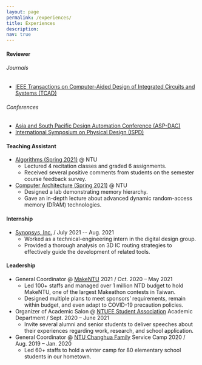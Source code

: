 ```yaml
---
layout: page
permalink: /experiences/
title: Experiences
description: 
nav: true
---
```


#### Reviewer

###### Journals
* [IEEE Transactions on Computer-Aided Design of Integrated Circuits and Systems (TCAD)](https://ieeexplore.ieee.org/xpl/RecentIssue.jsp?punumber=43)

###### Conferences
* [Asia and South Pacific Design Automation Conference (ASP-DAC)](https://www.aspdac.com/)
* [International Symposium on Physical Design (ISPD)](https://ispd.cc/)

#### Teaching Assistant
* [Algorithms (Spring 2021)](https://nol.ntu.edu.tw/nol/coursesearch/print_table.php?course_id=901%2039000&class=&dpt_code=9010&ser_no=29324&semester=109-2&lang=CH) @ NTU
    * Lectured 4 recitation classes and graded 6 assignments.
    * Received several positive comments from students on the semester course feedback survey.
* [Computer Architecture (Spring 2021)](https://nol.ntu.edu.tw/nol/coursesearch/print_table.php?course_id=901%2043200&class=01&dpt_code=9010&ser_no=42818&semester=109-2&lang=CH) @ NTU
    * Designed a lab demonstrating memory hierarchy.
    * Gave an in-depth lecture about advanced dynamic random-access memory (DRAM) technologies.

#### Internship
* [Synopsys, Inc.](https://www.synopsys.com/) / July 2021 -- Aug. 2021
    * Worked as a technical-engineering intern in the digital design group.
    * Provided a thorough analysis on 3D IC routing strategies to effectively guide the development of related tools.

#### Leadership
* General Coordinator @ [MakeNTU](https://make.ntuee.org/) 2021 / Oct. 2020 – May 2021
    * Led 100+ staffs and managed over 1 million NTD budget to hold MakeNTU, one of the largest Makeathon contests in Taiwan.
    * Designed multiple plans to meet sponsors’ requirements, remain within budget, and even adapt to COVID-19 precaution policies.
* Organizer of Academic Salon @ [NTUEE Student Association](https://www.facebook.com/ntuee.org/) Academic Department / Sept. 2020 – June 2021
    * Invite several alumni and senior students to deliver speeches about their experiences regarding work, research, and school application.
* General Coordinator @ [NTU Changhua Family](https://www.facebook.com/NTUCHfamily/) Service Camp 2020 / Aug. 2019 – Jan. 2020
    * Led 60+ staffs to hold a winter camp for 80 elementary school students in our hometown.
